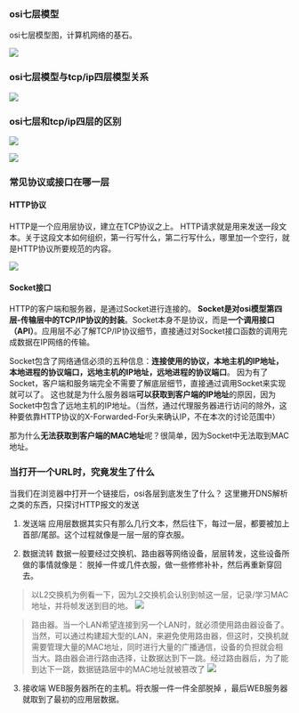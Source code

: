 ### osi七层模型

osi七层模型图，计算机网络的基石。

![](https://oss.wyxxt.org.cn/images/2021/09/18/ec5f704954a84de26ffaf652c419eaee.png)

### osi七层模型与tcp/ip四层模型关系

![](https://oss.wyxxt.org.cn/images/2021/09/18/9359ab16f5842b6019d37f19639181bc.png)



### osi七层和tcp/ip四层的区别



![](https://oss.wyxxt.org.cn/images/2021/09/18/b34e4c32b495fd994fc93174fdb78655.png)





![](https://oss.wyxxt.org.cn/images/2021/09/18/33fe112a8fa209f4a4cfbb4045266696.png)

### 常见协议或接口在哪一层

#### HTTP协议

HTTP是一个应用层协议，建立在TCP协议之上。
HTTP请求就是用来发送一段文本。关于这段文本如何组织，第一行写什么，第二行写什么，哪里加一个空行，就是HTTP协议所要规范的内容。

![](https://oss.wyxxt.org.cn/images/2021/09/18/4de2a8428d73b4c8e95f8bf32856c757.png)

#### Socket接口

HTTP的客户端和服务器，是通过Socket进行连接的。
**Socket是对osi模型第四层-传输层中的TCP/IP协议的封装**。Socket本身不是协议，而是**一个调用接口（API）**。应用层不必了解TCP/IP协议细节，直接通过对Socket接口函数的调用完成数据在IP网络的传输。

Socket包含了网络通信必须的五种信息：**连接使用的协议，本地主机的IP地址，本地进程的协议端口，远地主机的IP地址，远地进程的协议端口**。
因为有了Socket，客户端和服务端完全不需要了解底层细节，直接通过调用Socket来实现就可以了。
这也就是为什么服务器端**可以获取到客户端的IP地址**的原因，因为Socket中包含了远地主机的IP地址。（当然，通过代理服务器进行访问的除外，这种要依靠HTTP协议的X-Forwarded-For头来确认IP，不在本次的讨论范围中）

那为什么**无法获取到客户端的MAC地址**呢？很简单，因为Socket中无法取到MAC地址。

### 当打开一个URL时，究竟发生了什么
当我们在浏览器中打开一个链接后，osi各层到底发生了什么？
这里撇开DNS解析之类的东西，只探讨HTTP报文的发送

1. 发送端
应用层数据其实只有那么几行文本，然后往下，每过一层，都要被加上首部/尾部。这个过程就像是一层一层的穿衣服。

2. 数据流转
数据一般要经过交换机、路由器等网络设备，层层转发，这些设备所做的事情就像是： 脱掉一件或几件衣服，做一些修修补补，然后再重新穿回去。

>以L2交换机为例看一下，因为L2交换机会认别到帧这一层，记录/学习MAC地址，并将帧发送到目的地。
>![](https://oss.wyxxt.org.cn/images/2021/09/18/2144a4610a96b268e31a3d289cb1969f.png)

>路由器。当一个LAN希望连接到另一个LAN时，就必须使用路由器设备了。当然，可以通过构建超大型的LAN，来避免使用路由器，但这时，交换机就需要管理大量的MAC地址，同时进行大量的广播通信，设备的负担就会相当大。路由器会进行路由选择，让数据达到下一跳。经过路由器后，为了能到达下一跳，数据链路层中的MAC地址就被篡改了
>![](https://oss.wyxxt.org.cn/images/2021/09/18/df860378778fb241694acd0f18cc74f2.png)

3. 接收端
WEB服务器所在的主机。将衣服一件一件全部脱掉 ，最后WEB服务器就取到了最初的应用层数据。